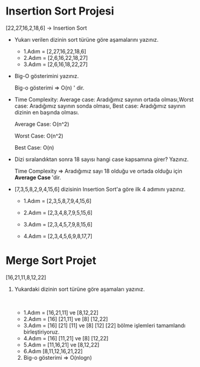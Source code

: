 # Insertion Sort Projesi

[22,27,16,2,18,6] -> Insertion Sort

- Yukarı verilen dizinin sort türüne göre aşamalarını yazınız.

  - 1.Adım = [2,27,16,22,18,6]
  - 2.Adım = [2,6,16,22,18,27]
  - 3.Adım = [2,6,16,18,22,27]

- Big-O gösterimini yazınız.

  Big-o gösterimi => O(n) ' dir.

- Time Complexity: Average case: Aradığımız sayının ortada olması,Worst case: Aradığımız sayının sonda olması, Best case: Aradığımız sayının dizinin en başında olması.

  Average Case: O(n^2) 

  Worst Case: O(n^2) 

  Best Case: O(n) 

- Dizi sıralandıktan sonra 18 sayısı hangi case kapsamına girer? Yazınız.

  Time Complexity => Aradığımız sayı 18 olduğu ve ortada olduğu için 
  <strong> Average Case </strong>'dir.

- [7,3,5,8,2,9,4,15,6] dizisinin Insertion Sort'a göre ilk 4 adımını yazınız.

  - 1.Adım = [2,3,5,8,7,9,4,15,6]

  - 2.Adım = [2,3,4,8,7,9,5,15,6]

  - 3.Adım = [2,3,4,5,7,9,8,15,6]

  - 4.Adım = [2,3,4,5,6,9,8,17,7]

    

# Merge Sort Projet

[16,21,11,8,12,22]

1. Yukardaki dizinin sort türüne göre aşamaları yazınız.

   ​	

   - 1.Adım = [16,21,11] ve [8,12,22] 
   - 2.Adım = [16] [21,11] ve [8] [12,22]
   - 3.Adım = [16] [21] [11] ve [8] [12] [22] bölme işlemleri tamamlandı birleştiriyoruz.
   - 4.Adım = [16] [11,21] ve [8] [12,22]
   - 5.Adım = [11,16,21] ve [8,12,22]
   - 6.Adım [8,11,12,16,21,22]

   2. Big-o gösterimi => O(nlogn) 